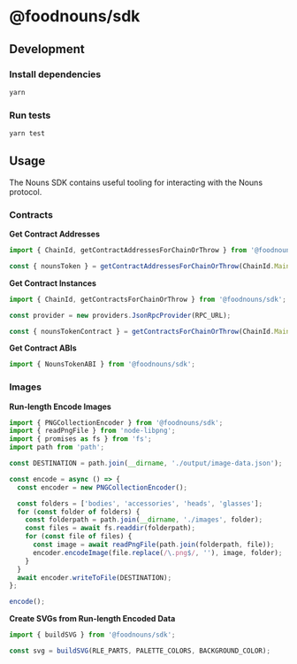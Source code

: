 # @foodnouns/sdk

## Development

### Install dependencies

```sh
yarn
```

### Run tests

```sh
yarn test
```

## Usage

The Nouns SDK contains useful tooling for interacting with the Nouns protocol.

### Contracts

**Get Contract Addresses**

```ts
import { ChainId, getContractAddressesForChainOrThrow } from '@foodnouns/sdk';

const { nounsToken } = getContractAddressesForChainOrThrow(ChainId.Mainnet);
```

**Get Contract Instances**

```ts
import { ChainId, getContractsForChainOrThrow } from '@foodnouns/sdk';

const provider = new providers.JsonRpcProvider(RPC_URL);

const { nounsTokenContract } = getContractsForChainOrThrow(ChainId.Mainnet, provider);
```

**Get Contract ABIs**

```ts
import { NounsTokenABI } from '@foodnouns/sdk';
```

### Images

**Run-length Encode Images**

```ts
import { PNGCollectionEncoder } from '@foodnouns/sdk';
import { readPngFile } from 'node-libpng';
import { promises as fs } from 'fs';
import path from 'path';

const DESTINATION = path.join(__dirname, './output/image-data.json');

const encode = async () => {
  const encoder = new PNGCollectionEncoder();

  const folders = ['bodies', 'accessories', 'heads', 'glasses'];
  for (const folder of folders) {
    const folderpath = path.join(__dirname, './images', folder);
    const files = await fs.readdir(folderpath);
    for (const file of files) {
      const image = await readPngFile(path.join(folderpath, file));
      encoder.encodeImage(file.replace(/\.png$/, ''), image, folder);
    }
  }
  await encoder.writeToFile(DESTINATION);
};

encode();
```

**Create SVGs from Run-length Encoded Data**

```ts
import { buildSVG } from '@foodnouns/sdk';

const svg = buildSVG(RLE_PARTS, PALETTE_COLORS, BACKGROUND_COLOR);
```
